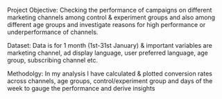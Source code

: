 Project Objective: Checking the performance of campaigns on different marketing channels among control & experiment groups and also among different age groups and investigate reasons for high performance or underperformance of channels.

Dataset: Data is for 1 month (1st-31st January) & important variables are marketing channel, ad display language, user preferred language, age group, subscribing channel etc.

Methodolgy: In my analysis I have calculated & plotted conversion rates across channels, age groups, control/experiment group and days of the week to gauge the performance and derive insights

